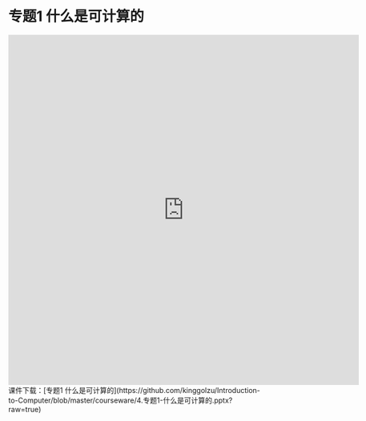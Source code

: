 # 专题1 什么是可计算的
<iframe  style="width: 700px; height: 700px;"  src=https://www.pptplus.cn/index.php?g=Site&m=Genericcode&a=detail&id=4574&list= frameborder=0 allowfullscreen></iframe>
课件下载：[专题1 什么是可计算的](https://github.com/kinggolzu/Introduction-to-Computer/blob/master/courseware/4.专题1-什么是可计算的.pptx?raw=true)